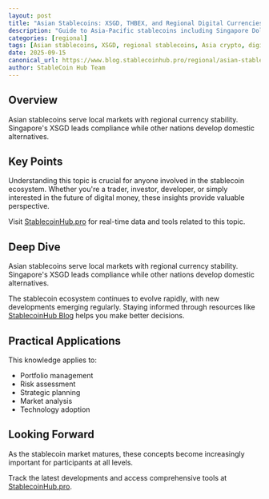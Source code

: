 ```yaml
---
layout: post
title: "Asian Stablecoins: XSGD, THBEX, and Regional Digital Currencies"
description: "Guide to Asia-Pacific stablecoins including Singapore Dollar, Thai Baht, and other regional digital currencies. Understand the Asian stablecoin ecosystem."
categories: [regional]
tags: [Asian stablecoins, XSGD, regional stablecoins, Asia crypto, digital currencies]
date: 2025-09-15
canonical_url: https://www.blog.stablecoinhub.pro/regional/asian-stablecoins/
author: StableCoin Hub Team
---
```


## Overview

Asian stablecoins serve local markets with regional currency stability. Singapore's XSGD leads compliance while other nations develop domestic alternatives.

## Key Points

Understanding this topic is crucial for anyone involved in the stablecoin ecosystem. Whether you're a trader, investor, developer, or simply interested in the future of digital money, these insights provide valuable perspective.

Visit [StablecoinHub.pro](https://www.stablecoinhub.pro) for real-time data and tools related to this topic.

## Deep Dive

Asian stablecoins serve local markets with regional currency stability. Singapore's XSGD leads compliance while other nations develop domestic alternatives.

The stablecoin ecosystem continues to evolve rapidly, with new developments emerging regularly. Staying informed through resources like [StablecoinHub Blog](https://www.blog.stablecoinhub.pro) helps you make better decisions.

## Practical Applications

This knowledge applies to:
- Portfolio management
- Risk assessment
- Strategic planning
- Market analysis
- Technology adoption

## Looking Forward

As the stablecoin market matures, these concepts become increasingly important for participants at all levels.

Track the latest developments and access comprehensive tools at [StablecoinHub.pro](https://www.stablecoinhub.pro).
